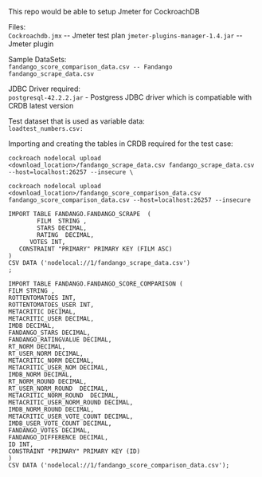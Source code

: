 This repo would be able to setup Jmeter for CockroachDB

Files: \
`Cockroachdb.jmx` -- Jmeter test plan
`jmeter-plugins-manager-1.4.jar` -- Jmeter plugin

Sample DataSets: \
`fandango_score_comparison_data.csv -- Fandango
fandango_scrape_data.csv`

JDBC Driver required: \
`postgresql-42.2.2.jar` - Postgress JDBC driver which is compatiable with CRDB latest version

Test dataset that is used as variable data: \
`loadtest_numbers.csv: `

Importing and creating the tables in CRDB required for the test case:

```
cockroach nodelocal upload <download_location>/fandango_scrape_data.csv fandango_scrape_data.csv --host=localhost:26257 --insecure \

cockroach nodelocal upload <download_location>/fandango_score_comparison_data.csv  fandango_score_comparison_data.csv --host=localhost:26257 --insecure

IMPORT TABLE FANDANGO.FANDANGO_SCRAPE  (
        FILM  STRING ,
        STARS DECIMAL,
        RATING  DECIMAL,
      VOTES INT,
   CONSTRAINT "PRIMARY" PRIMARY KEY (FILM ASC)
)
CSV DATA ('nodelocal://1/fandango_scrape_data.csv')
;

IMPORT TABLE FANDANGO.FANDANGO_SCORE_COMPARISON (
FILM STRING ,
ROTTENTOMATOES INT,
ROTTENTOMATOES_USER INT,
METACRITIC DECIMAL,
METACRITIC_USER DECIMAL,
IMDB DECIMAL,
FANDANGO_STARS DECIMAL,
FANDANGO_RATINGVALUE DECIMAL,
RT_NORM DECIMAL,
RT_USER_NORM DECIMAL,
METACRITIC_NORM DECIMAL,
METACRITIC_USER_NOM DECIMAL,
IMDB_NORM DECIMAL,
RT_NORM_ROUND DECIMAL,
RT_USER_NORM_ROUND  DECIMAL,
METACRITIC_NORM_ROUND  DECIMAL,
METACRITIC_USER_NORM_ROUND DECIMAL,
IMDB_NORM_ROUND DECIMAL,
METACRITIC_USER_VOTE_COUNT DECIMAL,
IMDB_USER_VOTE_COUNT DECIMAL,
FANDANGO_VOTES DECIMAL,
FANDANGO_DIFFERENCE DECIMAL,
ID INT,
CONSTRAINT "PRIMARY" PRIMARY KEY (ID)
)
CSV DATA ('nodelocal://1/fandango_score_comparison_data.csv');
```

